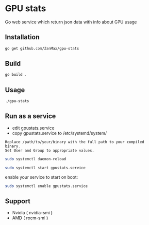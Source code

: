 # GPU stats
Go web service which return json data with info about GPU usage

## Installation
```bash
go get github.com/ZanMax/gpu-stats
```

## Build
```bash
go build .
```

## Usage
```bash
./gpu-stats
```
## Run as a service

- edit gpustats.service
- copy gpustats.service to /etc/systemd/system/
```
Replace /path/to/your/binary with the full path to your compiled binary.
Set User and Group to appropriate values.
```

```bash
sudo systemctl daemon-reload
```

```bash
sudo systemctl start gpustats.service
```

enable your service to start on boot:
```bash
sudo systemctl enable gpustats.service
```

## Support
- Nvidia ( nvidia-smi )
- AMD ( rocm-smi )